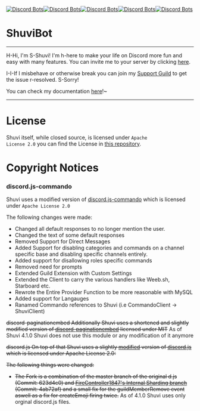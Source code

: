 [![Discord Bots](https://discordbots.org/api/widget/status/323128638444929025.png)](https://discordbots.org/bot/323128638444929025)[![Discord Bots](https://discordbots.org/api/widget/servers/323128638444929025.png?noavatar=true)](https://discordbots.org/bot/323128638444929025)[![Discord Bots](https://discordbots.org/api/widget/owner/323128638444929025.png?noavatar=true)](https://discordbots.org/bot/323128638444929025)[![Discord Bots](https://discordbots.org/api/widget/upvotes/323128638444929025.png?noavatar=true)](https://discordbots.org/bot/323128638444929025)[![Discord Bots](https://discordbots.org/api/widget/lib/323128638444929025.png?noavatar=true)](https://discordbots.org/bot/323128638444929025)
<!DOCTYPE html>
<html>
        <h1>ShuviBot</h1>
<hr>
    <body>
      <p>H-Hi, I'm S-Shuvi! I'm h-here to make your life on Discord more fun and easy with many features. You can invite me to your server by clicking <a href="https://discordapp.com/oauth2/authorize?client_id=323128638444929025&scope=bot&permissions=536210551">here</a>.</p></p>
<p>I-I-If I misbehave or  otherwise break you can join my <a href="https://discord.gg/eYbEBaS">Support Guild</a> to get the issue r-resolved. S-Sorry!<br>
<p>You can check my documentation <a href="https://github.com/MrLar/ShuviWiki/wiki">here</a>!~<br>
    </body>
  <hr></hr>
</html>

# License

Shuvi itself, while closed source, is licensed under <code>Apache License 2.0</code> you can find the License in [this repository](https://github.com/ShuviBot/Shuvi-Legal/blob/master/LICENSE).

# Copyright Notices

### discord.js-commando 
Shuvi uses a modified version of [discord.js-commando](https://github.com/Gawdl3y/discord.js-commando/blob/master/LICENSE) which is licensed under <code>Apache License 2.0</code>

The following changes were made:
- Changed all default responses to no longer mention the user.
- Changed the text of some default responses
- Removed Support for Direct Messages
- Added Support for disabling categories and commands on a channel specific base and disabling specific channels entirely.
- Added support for disallowing roles specific commands
- Removed need for prompts
- Extended Guild Extension with Custom Settings
- Extended the Client to carry the various handlers like Weeb.sh, Starboard etc.
- Rewrote the Entire Provider Function to be more reasonable with MySQL
- Added support for Langauges
- Ranamed Commando references to Shuvi (i.e CommandoClient -> ShuviClient)

~~discord-paginationembed
Additionally Shuvi uses a shortened and slightly modified version of [discord-paginationembed](https://github.com/gazmull/discord-paginationembed/blob/master/LICENSE) licensed under MIT~~ As of Shuvi 4.1.0 Shuvi does not use this module or any modification of it anymore

~~discord.js
On top of that Shuvi uses a slightly [modified](https://github.com/MrLar/discord.js) version of [discord.js](https://github.com/discordjs/discord.js/blob/master/LICENSE) which is licensed under Apache License 2.0:~~

~~The following things were changed:~~
- ~~The Fork is a combination of the master branch of the original d.js (Commit: 623d4c0) and [FireController1847's Internal Sharding branch](https://github.com/FireController1847/discord.js/tree/internal-sharding) (Commit: 4ab72af) and a small fix for the guildMemberRemove event aswell as a fix for createEmoji firing twice.~~
As of 4.1.0 Shuvi uses only orginal discord.js files.
